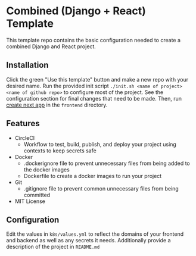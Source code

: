 # Combined (Django + React) Template

This template repo contains the basic configuration needed to create a combined Django and React project.

## Installation

Click the green "Use this template" button and make a new repo with your desired name. Run the provided init script `./init.sh <name of project> <name of github repo>` to configure most of the project. See the configuration section for final changes that need to be made. Then, run [create next app](https://github.com/zeit/next.js#quick-start) in the `frontend` directory.

## Features

* CircleCI
  * Workflow to test, build, publish, and deploy your project using contexts to keep secrets safe
* Docker
  * .dockerignore file to prevent unnecessary files from being added to the docker images
  * Dockerfile to create a docker images to run your project
* Git
  * .gitignore file to prevent common unnecessary files from being committed
* MIT License

## Configuration

Edit the values in `k8s/values.yml` to reflect the domains of your frontend and backend as well as any secrets it needs.
Additionally provide a description of the project in `README.md`
